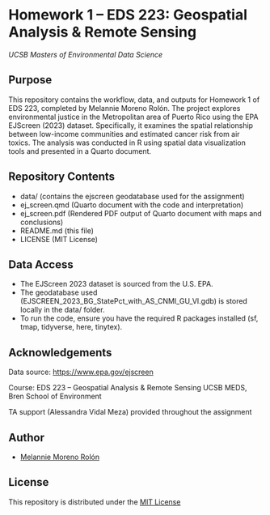 # Homework 1 – EDS 223: Geospatial Analysis & Remote Sensing
*UCSB Masters of Environmental Data Science*

## Purpose  
This repository contains the workflow, data, and outputs for Homework 1 of EDS 223, completed by Melannie Moreno Rolón. The project explores environmental justice in the Metropolitan area of Puerto Rico using the EPA EJScreen (2023) dataset. Specifically, it examines the spatial relationship between low-income communities and estimated cancer risk from air toxics. The analysis was conducted in R using spatial data visualization tools and presented in a Quarto document.

## Repository Contents

- data/ (contains the ejscreen geodatabase used for the assignment)
- ej_screen.qmd  (Quarto document with the code and interpretation)
- ej_screen.pdf (Rendered PDF output of Quarto document with maps and conclusions)
- README.md (this file)
- LICENSE (MIT License)

## Data Access

- The EJScreen 2023 dataset is sourced from the U.S. EPA.
- The geodatabase used (EJSCREEN_2023_BG_StatePct_with_AS_CNMI_GU_VI.gdb) is stored locally in the data/ folder.
- To run the code, ensure you have the required R packages installed (sf, tmap, tidyverse, here, tinytex).

## Acknowledgements
Data source: https://www.epa.gov/ejscreen

Course: EDS 223 – Geospatial Analysis & Remote Sensing
UCSB MEDS, Bren School of Environment

TA support (Alessandra Vidal Meza) provided throughout the assignment

## Author  
- [Melannie Moreno Rolón](https://github.com/mmorenorolon)

## License
This repository is distributed under the [MIT License](LICENSE)